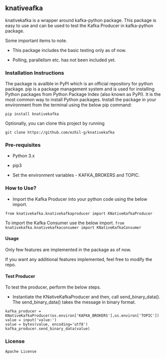 ## knativeafka

knativekafka is a wrapper around kafka-python package. This package is easy to use and can be used to test the Kafka Producer in kafka-python package.

Some important items to note.

* This package includes the basic testing only as of now.

*  Polling, parallelism etc. has not been included yet.

### Installation Instructions

The package is availble in PyPI which is an official repository for python package.
pip is a package management system and is used for installing Python packages from Python Package Index (also known as PyPI). It is the most common way to install Python packages.
Install the package in your environment from the terminal using the below pip command:

`pip install knativekafka`


Optionally, you can clone this project by running 

`git clone https://github.com/ezhil-g/knativekafka`

### Pre-requisites

- Python 3.x

- pip3

- Set the environment variables - KAFKA_BROKERS and TOPIC.


### How to Use?

* Import the Kafka Producer into your python code using the below import.

`from knativekafka.knativekafkaproducer import KNativeKafkaProducer`

To import the Kafka Consumer use the below import.
`from knativekafka.knativekafkaconsumer import KNativeKafkaConsumer`
    

#### Usage

Only few features are implemented in the package as of now. 

If you want any additional features implemented, feel free to modify the repo.

#### Test Producer

To test the producer, perform the below steps.

* Instantiate the KNativeKafkaProducer and then, call send_binary_data(). The send_binary_data() takes the message in binary format.

```
kafka_producer = KNativeKafkaProducer(os.environ['KAFKA_BROKERS'],os.environ['TOPIC'])
value = input('value:')
value = bytes(value, encoding='utf8')            
kafka_producer.send_binary_data(value)    

```

### License

```
Apache License
```
